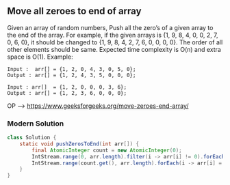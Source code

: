 ## Move all zeroes to end of array
Given an array of random numbers, Push all the zero’s of a given array to the end of the array. For example, if the given arrays is {1, 9, 8, 4, 0, 0, 2, 7, 0, 6, 0}, it should be changed to {1, 9, 8, 4, 2, 7, 6, 0, 0, 0, 0}. The order of all other elements should be same. Expected time complexity is O(n) and extra space is O(1).
Example: 
```
Input :  arr[] = {1, 2, 0, 4, 3, 0, 5, 0};
Output : arr[] = {1, 2, 4, 3, 5, 0, 0, 0};

Input : arr[]  = {1, 2, 0, 0, 0, 3, 6};
Output : arr[] = {1, 2, 3, 6, 0, 0, 0};
```
OP --> https://www.geeksforgeeks.org/move-zeroes-end-array/

### Modern Solution
```java
class Solution {
    static void pushZerosToEnd(int arr[]) {
        final AtomicInteger count = new AtomicInteger(0);  
        IntStream.range(0, arr.length).filter(i -> arr[i] != 0).forEach(i -> arr[count.getAndIncrement()] = arr[i]);
        IntStream.range(count.get(), arr.length).forEach(i -> arr[i] = 0);
    }
}
```